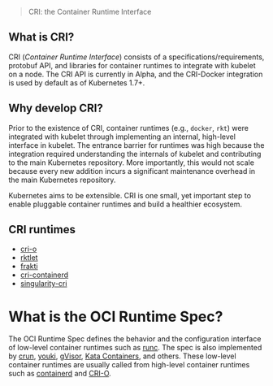 > CRI: the Container Runtime Interface

## What is CRI?

CRI (_Container Runtime Interface_) consists of a specifications/requirements, protobuf API, and libraries for container runtimes to integrate with kubelet on a node. The CRI API is currently in Alpha, and the CRI-Docker integration is used by default as of Kubernetes 1.7+.

## Why develop CRI?

Prior to the existence of CRI, container runtimes (e.g., `docker`, `rkt`) were integrated with kubelet through implementing an internal, high-level interface in kubelet. The entrance barrier for runtimes was high because the integration required understanding the internals of kubelet and contributing to the main Kubernetes repository. More importantly, this would not scale because every new addition incurs a significant maintenance overhead in the main Kubernetes repository.

Kubernetes aims to be extensible. CRI is one small, yet important step to enable pluggable container runtimes and build a healthier ecosystem.

## CRI runtimes

-   [cri-o](https://github.com/cri-o/cri-o)
-   [rktlet](https://github.com/kubernetes-retired/rktlet)
-   [frakti](https://github.com/kubernetes/frakti)
-   [cri-containerd](https://github.com/containerd/cri)
-   [singularity-cri](https://github.com/sylabs/singularity-cri)

# What is the OCI Runtime Spec?[](https://opencontainers.org/posts/blog/2024-02-18-oci-runtime-spec-v1-2/#what-is-the-oci-runtime-spec)

The OCI Runtime Spec defines the behavior and the configuration interface of low-level container runtimes such as [runc](https://github.com/opencontainers/runc). The spec is also implemented by [crun](https://github.com/containers/crun), [youki](https://github.com/containers/youki), [gVisor](https://gvisor.dev/), [Kata Containers](https://katacontainers.io/), and others. These low-level container runtimes are usually called from high-level container runtimes such as [containerd](https://containerd.io/) and [CRI-O](https://cri-o.io/).